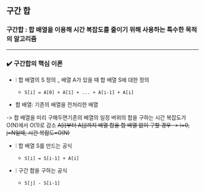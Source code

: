 ## 구간 합

### 구간합 : 합 배열을 이용해 시간 복잡도를 줄이기 위해 사용하는 특수한 목적의 알고리즘
***
### ✔️ 구간합의 핵심 이론
- ❕ 합 배열의 S 정의 _ 배열 A가 있을 때 합 배열 S에 대한 정의
    - `S[i] = A[0] + A[1] + ... + A[i-1] + A[i]`
      
- 합 배열: 기존의 배열을 전처리한 배열
  
-> 합 배열을 미리 구해두면기존의 배열의 일정 버위의 합을 구하는 시간 복잡도가 O(N)에서 O(1)로 감소
 ~~A[i]부터 A[j]까지 배열 합을 합 배열 없이 구할 경우 -> i=0, j=N일때, 시간 복잡도=O(N)~~

- ❕ 합 배열 S를 만드는 공식
    - `S[i] = S[i-1] + A[i]`

- ❕ 구간 합을 구하는 공식
    - `S[j] - S[i-1]`
